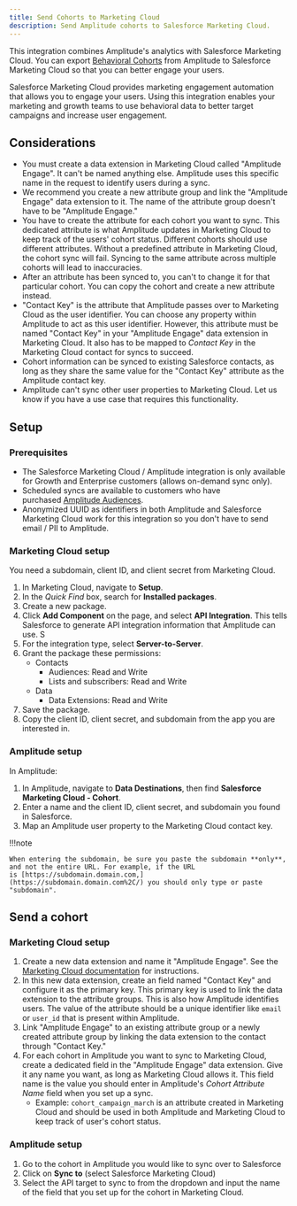 ```yaml
---
title: Send Cohorts to Marketing Cloud
description: Send Amplitude cohorts to Salesforce Marketing Cloud. 
---
```


This integration combines Amplitude's analytics with Salesforce Marketing Cloud. You can export [Behavioral Cohorts](https://help.amplitude.com/hc/en-us/articles/231881448-Amplitude-2-0-Behavioral-Cohorts) from Amplitude to Salesforce Marketing Cloud so that you can better engage your users. 

Salesforce Marketing Cloud provides marketing engagement automation that allows you to engage your users. Using this integration enables your marketing and growth teams to use behavioral data to better target campaigns and increase user engagement. 

## Considerations

- You must create a data extension in Marketing Cloud called "Amplitude Engage". It can't be named anything else. Amplitude uses this specific name in the request to identify users during a sync.
- We recommend you create a new attribute group and link the "Amplitude Engage" data extension to it. The name of the attribute group doesn't have to be "Amplitude Engage."
- You have to create the attribute for each cohort you want to sync. This dedicated attribute is what Amplitude updates in Marketing Cloud to keep track of the users' cohort status. Different cohorts should use different attributes. Without a predefined attribute in Marketing Cloud, the cohort sync will fail. Syncing to the same attribute across multiple cohorts will lead to inaccuracies.
- After an attribute has been synced to, you can't to change it for that particular cohort. You can copy the cohort and create a new attribute instead.
- "Contact Key" is the attribute that Amplitude passes over to Marketing Cloud as the user identifier. You can choose any property within Amplitude to act as this user identifier. However, this attribute must be named "Contact Key" in your "Amplitude Engage" data extension in Marketing Cloud. It also has to be mapped to *Contact Key* in the Marketing Cloud contact for syncs to succeed.
- Cohort information can be synced to existing Salesforce contacts, as long as they share the same value for the "Contact Key" attribute as the Amplitude contact key.
- Amplitude can't sync other user properties to Marketing Cloud. Let us know if you have a use case that requires this functionality.

## Setup 

### Prerequisites

- The Salesforce Marketing Cloud / Amplitude integration is only available for Growth and Enterprise customers (allows on-demand sync only). 
- Scheduled syncs are available to customers who have purchased [Amplitude Audiences](https://help.amplitude.com/hc/en-us/articles/360028552471#syncs). 
- Anonymized UUID as identifiers in both Amplitude and Salesforce Marketing Cloud work for this integration so you don't have to send email / PII to Amplitude.

### Marketing Cloud setup

You need a subdomain, client ID, and client secret from Marketing Cloud.

1. In Marketing Cloud, navigate to **Setup**.
2. In the *Quick Find* box, search for **Installed packages**.
3. Create a new package. 
4. Click **Add Component** on the page, and select **API Integration**. This tells Salesforce to generate API integration information that Amplitude can use. S
5. For the integration type, select **Server-to-Server**.
6. Grant the package these permissions:
    - Contacts
      - Audiences: Read and Write
      - Lists and subscribers: Read and Write
    - Data
      - Data Extensions: Read and Write
7. Save the package. 
8. Copy the client ID, client secret, and subdomain from the app you are interested in.

### Amplitude setup

In Amplitude: 

1. In Amplitude, navigate to **Data Destinations**, then find **Salesforce Marketing Cloud - Cohort**.
2. Enter a name and the client ID, client secret, and subdomain you found in Salesforce.
3. Map an Amplitude user property to the Marketing Cloud contact key. 

!!!note

    When entering the subdomain, be sure you paste the subdomain **only**, and not the entire URL. For example, if the URL is [https://subdomain.domain.com,](https://subdomain.domain.com%2C/) you should only type or paste "subdomain".

## Send a cohort

### Marketing Cloud setup

1. Create a new data extension and name it "Amplitude Engage". See the [Marketing Cloud documentation](https://help.salesforce.com/s/articleView?id=sf.mc_es_create_data_extension_classic.htm&type=5) for instructions.
2. In this new data extension, create an field named "Contact Key" and configure it as the primary key. This primary key is used to link the data extension to the attribute groups. This is also how Amplitude identifies users. The value of the attribute should be a unique identifier like `email` or `user_id` that is present within Amplitude.
3. Link "Amplitude Engage" to an existing attribute group or a newly created attribute group by linking the data extension to the contact through "Contact Key."
4. For each cohort in Amplitude you want to sync to Marketing Cloud, create a dedicated field in the "Amplitude Engage" data extension. Give it any name you want, as long as Marketing Cloud allows it. This field name is the value you should enter in Amplitude's *Cohort Attribute Name* field when you set up a sync.
    - Example: `cohort_campaign_march` is an attribute created in Marketing Cloud and should be used in both Amplitude and Marketing Cloud to keep track of user's cohort status.

### Amplitude setup

1. Go to the cohort in Amplitude you would like to sync over to Salesforce
2. Click on **Sync to** (select Salesforce Marketing Cloud)
3. Select the API target to sync to from the dropdown and input the name of the field that you set up for the cohort in Marketing Cloud. 